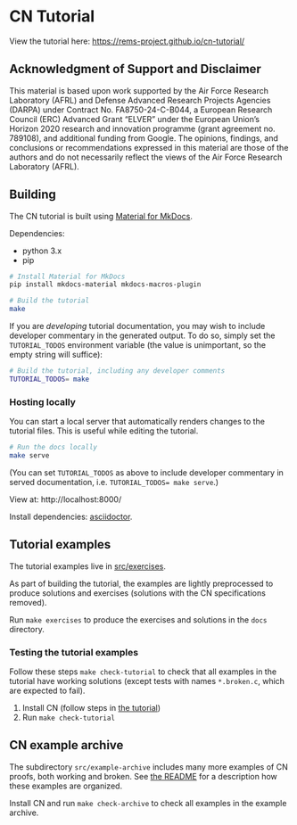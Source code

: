 # CN Tutorial

View the tutorial here: https://rems-project.github.io/cn-tutorial/

## Acknowledgment of Support and Disclaimer

This material is based upon work supported by the Air Force Research Laboratory
(AFRL) and Defense Advanced Research Projects Agencies (DARPA) under Contract
No. FA8750-24-C-B044, a European Research Council (ERC) Advanced Grant “ELVER”
under the European Union’s Horizon 2020 research and innovation programme
(grant agreement no. 789108), and additional funding from Google. The opinions,
findings, and conclusions or recommendations expressed in this material are
those of the authors and do not necessarily reflect the views of the Air Force
Research Laboratory (AFRL).

## Building

The CN tutorial is built using [Material for
MkDocs](https://squidfunk.github.io/mkdocs-material/).

Dependencies:
* python 3.x
* pip

```bash
# Install Material for MkDocs
pip install mkdocs-material mkdocs-macros-plugin

# Build the tutorial
make
```

If you are _developing_ tutorial documentation, you may wish to include
developer commentary in the generated output.
To do so, simply set the `TUTORIAL_TODOS` environment variable (the value is
unimportant, so the empty string will suffice):

```bash
# Build the tutorial, including any developer comments
TUTORIAL_TODOS= make
```

### Hosting locally

You can start a local server that automatically renders changes to the tutorial
files.  This is useful while editing the tutorial.

```bash
# Run the docs locally
make serve
```

(You can set `TUTORIAL_TODOS` as above to include developer commentary in served
documentation, i.e. `TUTORIAL_TODOS= make serve`.)

View at: http://localhost:8000/

Install dependencies: [asciidoctor](https://asciidoctor.org/).

## Tutorial examples

The tutorial examples live in [src/exercises](./src/exercises).

As part of building the tutorial, the examples are lightly preprocessed to
produce solutions and exercises (solutions with the CN specifications removed).

Run `make exercises` to produce the exercises and solutions in the `docs`
directory.

### Testing the tutorial examples

Follow these steps `make check-tutorial` to check that all examples in the tutorial have working solutions (except tests with names `*.broken.c`, which are expected to fail).

1. Install CN (follow steps in [the tutorial](https://rems-project.github.io/cn-tutorial/
))
2. Run `make check-tutorial`

## CN example archive 

The subdirectory `src/example-archive` includes many more examples of CN proofs, both working and broken. See [the README](./src/example-archive/README.md) for a description how these examples are organized. 

Install CN and run `make check-archive` to check all examples in the example archive. 
